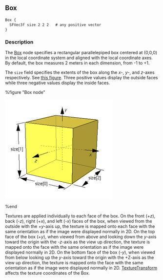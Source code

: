 ## Box

```
Box {
  SFVec3f size 2 2 2   # any positive vector
}
```

### Description

The [Box](#box) node specifies a rectangular parallelepiped box centered at (0,0,0) in the local coordinate system and aligned with the local coordinate axes.
By default, the box measures 2 meters in each dimension, from -1 to +1.

The `size` field specifies the extents of the box along the *x*-, *y*-, and *z*-axes respectively.
See [this figure](#box-node).
Three positive values display the outside faces while three negative values display the inside faces.

%figure "Box node"

![box.png](images/box.png)

%end

Textures are applied individually to each face of the box.
On the front (+*z*), back (-*z*), right (+*x*), and left (-*x*) faces of the box, when viewed from the outside with the +*y*-axis up, the texture is mapped onto each face with the same orientation as if the image were displayed normally in 2D.
On the top face of the box (+*y*), when viewed from above and looking down the *y*-axis toward the origin with the -*z*-axis as the view up direction, the texture is mapped onto the face with the same orientation as if the image were displayed normally in 2D.
On the bottom face of the box (-*y*), when viewed from below looking up the *y*-axis toward the origin with the +Z-axis as the view up direction, the texture is mapped onto the face with the same orientation as if the image were displayed normally in 2D.
[TextureTransform](texturetransform.md) affects the texture coordinates of the Box.
